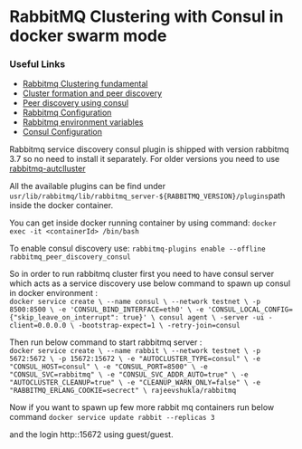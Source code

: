 # RabbitMQ Clustering with Consul in docker swarm mode

### Useful Links 

+ [Rabbitmq Clustering fundamental](http://www.rabbitmq.com/clustering.html)<br> 
+ [Cluster formation and peer discovery](https://www.rabbitmq.com/cluster-formation.html)
+ [Peer discovery using consul](https://www.rabbitmq.com/cluster-formation.html#peer-discovery-consul)
+ [Rabbitmq Configuration](http://www.rabbitmq.com/configure.html)
+ [Rabbitmq environment variables](https://www.rabbitmq.com/configure.html#define-environment-variables)
+ [Consul Configuration](https://www.diycode.cc/projects/rabbitmq/rabbitmq-autocluster#consul-configuration)


Rabbitmq service discovery consul plugin is shipped with version rabbitmq 3.7 so no need to install it separately. 
For older versions you need to use [rabbitmq-autclluster](https://github.com/rabbitmq/rabbitmq-autocluster)

All the available plugins can be find under `usr/lib/rabbitmq/lib/rabbitmq_server-${RABBITMQ_VERSION}/plugins`path inside the docker container. 

You can get inside docker running container by using command:
`docker exec -it <containerId> /bin/bash`

To enable consul discovery use: `rabbitmq-plugins enable --offline rabbitmq_peer_discovery_consul` 


So in order to run rabbitmq cluster first you need to have consul server which acts as a service discovery  use below command to spawn up consul in docker environment : <br>
`docker service create \
  --name consul \
  --network testnet \
  -p 8500:8500 \
  -e 'CONSUL_BIND_INTERFACE=eth0' \
  -e 'CONSUL_LOCAL_CONFIG={"skip_leave_on_interrupt": true}' \
  consul agent \
  -server -ui -client=0.0.0.0 \
  -bootstrap-expect=1 \
  -retry-join=consul`

Then run below command to start rabbitmq server :<br> 
`docker service create \
  --name rabbit \
  --network testnet \
  -p 5672:5672 \
  -p 15672:15672 \
  -e "AUTOCLUSTER_TYPE=consul" \
  -e "CONSUL_HOST=consul" \
  -e "CONSUL_PORT=8500" \
  -e "CONSUL_SVC=rabbitmq" \
  -e "CONSUL_SVC_ADDR_AUTO=true" \
  -e "AUTOCLUSTER_CLEANUP=true" \
  -e "CLEANUP_WARN_ONLY=false" \
  -e "RABBITMQ_ERLANG_COOKIE=secrect" \
  rajeevshukla/rabbitmq`
  
  
  Now if you want to spawn up few more rabbit mq containers run below command 
  `docker service update rabbit --replicas 3`
  
  and the login http:<host-ip>:15672  using guest/guest. 
